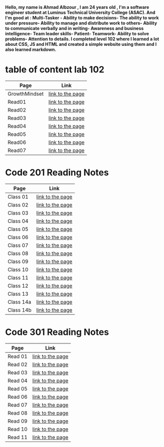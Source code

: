 **Hello, my name is Ahmad Albzour ,  I am 24 years old , I'm a software engineer student at Luminus Technical University College (ASAC). And I'm good at : Multi-Tasker - Ability to make decisions- The ability to work under pressure- Ability to manage and distribute work to others- Ability to communicate verbally and in writing- Awareness and business intelligence- Team leader skills- Patient- Teamwork- Ability to solve problems- Attention to details. I completed level 102 where I learned a lot about CSS, JS and HTML and created a simple website using them and I also learned markdown.**

# table of content lab 102


| Page | Link |
| ------------ | ------------- |
| GrowthMindset | [link to the page](GrowthMindset) |
| Read01 | [link to the page](Read01) |
| Read02 | [link to the page](Read02) |
| Read03 | [link to the page](Read03) |
| Read04 | [link to the page](Read04) |
| Read05 | [link to the page](Read05) |
| Read06 | [link to the page](Read06) |
| Read07 | [link to the page](Read07) |


# Code 201 Reading Notes


| Page | Link |
| ------------ | ------------- |
| Class 01 | [link to the page](class-01) |
| Class 02 | [link to the page](class-02) |
| Class 03 | [link to the page](class-03) |
| Class 04 | [link to the page](class-04) |
| Class 05 | [link to the page](class-05) |
| Class 06 | [link to the page](class-06) |
| Class 07 | [link to the page](class-07) |
| Class 08 | [link to the page](class-08) |
| Class 09 | [link to the page](class-09) |
| Class 10 | [link to the page](class-10) |
| Class 11 | [link to the page](class-11) |
| Class 12 | [link to the page](class-12) |
| Class 13 | [link to the page](class-13) |
| Class 14a | [link to the page](class-14a) |
| Class 14b | [link to the page](class-14b) |


# Code 301 Reading Notes


| Page | Link |
| ------------ | ------------- |
| Read 01 | [link to the page](Read01-301.md) |
| Read 02 | [link to the page](Read02-301.md) |
| Read 03 | [link to the page](Read03-301.md) |
| Read 04 | [link to the page](Read04-301.md) |
| Read 05 | [link to the page](Read05-301.md) |
| Read 06 | [link to the page](Read06-301.md) |
| Read 07 | [link to the page](Read07-301.md) |
| Read 08 | [link to the page](Read08-301.md) |
| Read 09 | [link to the page](Read09-301.md) |
| Read 10 | [link to the page](Read10-301.md) |
| Read 11 | [link to the page](Read11-301.md) |